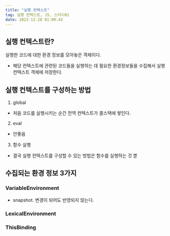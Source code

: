 ```yaml
---
title: "실행 컨텍스트"
tag: 실행 컨텍스트, JS, 스터디01
date: 2022-12-28 01:09:42
---
```


## 실행 컨텍스트란?
실행한 코드에 대한 환경 정보를 모아놓은 객체이다.
- 해당 컨텍스트에 관련된 코드들을 실행하는 데 필요한 환경정보들을 수집해서 실행 컨텍스트 객체에 저장한다.

## 실행 컨텍스트를 구성하는 방법
1. global
  - 처음 코드를 실행시키는 순간 전역 컨텍스트가 콜스택에 쌓인다.
2. eval
  - 안좋음
3. 함수 실행
  - 결국 실행 컨텍스트를 구성할 수 있는 방법은 함수를 실행하는 것 뿐

## 수집되는 환경 정보 3가지
### VariableEnvironment
- snapshot. 변경이 되어도 반영되지 않는다.

### LexicalEnvironment
### ThisBinding